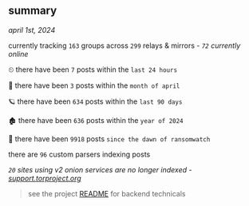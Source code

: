 
## summary
_april 1st, 2024_

currently tracking `163` groups across `299` relays & mirrors - _`72` currently online_

⏲ there have been `7` posts within the `last 24 hours`

🦈 there have been `3` posts within the `month of april`

🪐 there have been `634` posts within the `last 90 days`

🏚 there have been `636` posts within the `year of 2024`

🦕 there have been `9918` posts `since the dawn of ransomwatch`

there are `96` custom parsers indexing posts

_`20` sites using v2 onion services are no longer indexed - [support.torproject.org](https://support.torproject.org/onionservices/v2-deprecation/)_

> see the project [README](https://github.com/joshhighet/ransomwatch#ransomwatch--) for backend technicals
